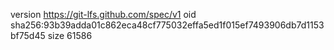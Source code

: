 version https://git-lfs.github.com/spec/v1
oid sha256:93b39adda01c862eca48cf775032effa5ed1f015ef7493906db7d1153bf75d45
size 61586

